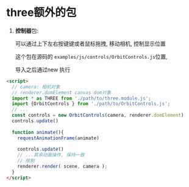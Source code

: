 # three额外的包

1. **控制器**包:

   可以通过上下左右按键键或者鼠标拖拽, 移动相机, 控制显示位置

   这个包在源码的 `examples/js/controls/OrbitControls.js`位置,

   导入之后通过new 执行

```html
<script>
  // camera: 相机对象
  // renderer.domElement canvas dom对象
  import * as THREE from './path/to/three.module.js';
  import {OrbitControls } from './path/to/OrbitControls.js';
  // ...
  const controls = new OrbitControls(camera, renderer.domElement)
  controls.update()
  
  function animate(){
    requestAnimationFrame(animate)
    
    controls.update()
    // ...其余动画操作, 保持一致
    // 绘制
    renderer.render( scene, camera );
  }
</script>
```



